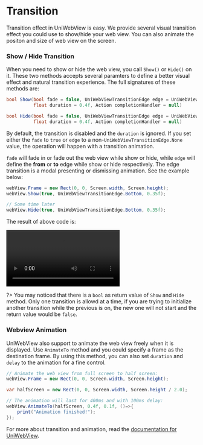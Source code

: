 # Transition

Transition effect in UniWebView is easy. We provide several visual transition effect you could use to show/hide your web view. You can also animate the positon and size of web view on the screen.


### Show / Hide Transition

When you need to show or hide the web view, you call `Show()` or `Hide()` on it. These two methods accepts several paramters to define a better visual effect and natural transition experience. The full signatures of these methods are:

```csharp
bool Show(bool fade = false, UniWebViewTransitionEdge edge = UniWebViewTransitionEdge.None, 
          float duration = 0.4f, Action completionHandler = null)

bool Hide(bool fade = false, UniWebViewTransitionEdge edge = UniWebViewTransitionEdge.None,
          float duration = 0.4f, Action completionHandler = null)
```

By default, the transition is disabled and the `duration` is ignored. If you set either the `fade` to `true` or `edge` to a non-`UniWebViewTransitionEdge.None` value, the operation will happen with a transition animation.

`fade` will fade in or fade out the web view while show or hide, while `edge` will define the **from** or **to** edge while show or hide respectively. The edge transition is a modal presenting or dismissing animation. See the example below:

```csharp
webView.Frame = new Rect(0, 0, Screen.width, Screen.height);
webView.Show(true, UniWebViewTransitionEdge.Bottom, 0.35f);

// Some time later
webView.Hide(true, UniWebViewTransitionEdge.Bottom, 0.35f);
```

The result of above code is:

<video class="video-player" src="/images/transition.mp4" controls="controls"></video>

?> You may noticed that there is a `bool` as return value of `Show` and `Hide` method. Only one transition is allowd at a time, if you are trying to initialize another transition while the previous is on, the new one will not start and the return value would be `false`.

### Webview Animation

UniWebView also support to animate the web view freely when it is displayed. Use `AnimateTo` method and you could specify a frame as the destination frame. By using this method, you can also set `duration` and `delay` to the animation for a fine control.

```csharp
// Animate the web view from full screen to half screen:
webView.Frame = new Rect(0, 0, Screen.width, Screen.height);

var halfScreen = new Rect(0, 0, Screen.width, Screen.height / 2.0);

// The animation will last for 400ms and with 100ms delay:
webView.AnimateTo(halfScreen, 0.4f, 0.1f, ()=>{
    print("Animation finished!");
});
```

For more about transition and animation, read the [documentation for UniWebView](/archived/3.2/api/uniwebview.html).